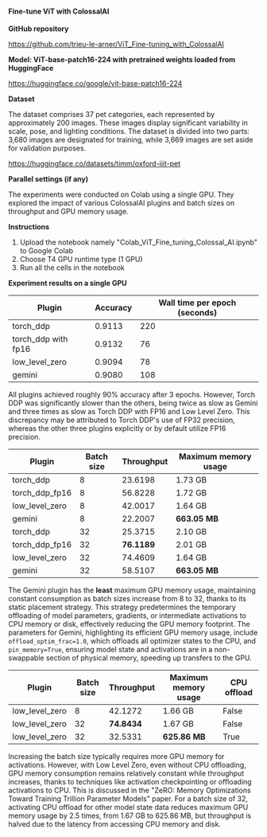 #### Fine-tune ViT with ColossalAI

**GitHub repository**

https://github.com/trieu-le-arner/ViT_Fine-tuning_with_ColossalAI

**Model: ViT-base-patch16-224 with pretrained weights loaded from HuggingFace**

https://huggingface.co/google/vit-base-patch16-224

**Dataset**

The dataset comprises 37 pet categories, each represented by approximately 200 images. These images display significant variability in scale, pose, and lighting conditions. The dataset is divided into two parts: 3,680 images are designated for training, while 3,669 images are set aside for validation purposes.

https://huggingface.co/datasets/timm/oxford-iiit-pet

**Parallel settings (if any)**

The experiments were conducted on Colab using a single GPU. They explored the impact of various ColossalAI plugins and batch sizes on throughput and GPU memory usage.

**Instructions**

1. Upload the notebook namely "Colab_ViT_Fine_tuning_Colossal_AI.ipynb" to Google Colab
2. Choose T4 GPU runtime type (1 GPU)
3. Run all the cells in the notebook

**Experiment results on a single GPU**

| Plugin              | Accuracy | Wall time per epoch (seconds) |
| ------------------- | -------- | ----------------------------- |
| torch_ddp           | 0.9113   | 220                           |
| torch_ddp with fp16 | 0.9132   | 76                            |
| low_level_zero      | 0.9094   | 78                            |
| gemini              | 0.9080   | 108                           |

All plugins achieved roughly 90% accuracy after 3 epochs. However, Torch DDP was significantly slower than the others, being twice as slow as Gemini and three times as slow as Torch DDP with FP16 and Low Level Zero. This discrepancy may be attributed to Torch DDP's use of FP32 precision, whereas the other three plugins explicitly or by default utilize FP16 precision.

| Plugin         | Batch size | Throughput  | Maximum memory usage |
| -------------- | ---------- | ----------- | -------------------- |
| torch_ddp      | 8          | 23.6198     | 1.73 GB              |
| torch_ddp_fp16 | 8          | 56.8228     | 1.72 GB              |
| low_level_zero | 8          | 42.0017     | 1.64 GB              |
| gemini         | 8          | 22.2007     | **663.05 MB**        |
| torch_ddp      | 32         | 25.3715     | 2.10 GB              |
| torch_ddp_fp16 | 32         | **76.1189** | 2.01 GB              |
| low_level_zero | 32         | 74.4609     | 1.64 GB              |
| gemini         | 32         | 58.5107     | **663.05 MB**        |

The Gemini plugin has the **least** maximum GPU memory usage, maintaining constant consumption as batch sizes increase from 8 to 32, thanks to its static placement strategy. This strategy predetermines the temporary offloading of model parameters, gradients, or intermediate activations to CPU memory or disk, effectively reducing the GPU memory footprint. The parameters for Gemini, highlighting its efficient GPU memory usage, include `offload_optim_frac=1.0`, which offloads all optimizer states to the CPU, and `pin_memory=True`, ensuring model state and activations are in a non-swappable section of physical memory, speeding up transfers to the GPU.

| Plugin         | Batch size | Throughput  | Maximum memory usage | CPU offload |
| -------------- | ---------- | ----------- | -------------------- | ----------- |
| low_level_zero | 8          | 42.1272     | 1.66 GB              | False       |
| low_level_zero | 32         | **74.8434** | 1.67 GB              | False       |
| low_level_zero | 32         | 32.5331     | **625.86 MB**        | True        |

Increasing the batch size typically requires more GPU memory for activations. However, with Low Level Zero, even without CPU offloading, GPU memory consumption remains relatively constant while throughput increases, thanks to techniques like activation checkpointing or offloading activations to CPU. This is discussed in the "ZeRO: Memory Optimizations Toward Training Trillion Parameter Models" paper. For a batch size of 32, activating CPU offload for other model state data reduces maximum GPU memory usage by 2.5 times, from 1.67 GB to 625.86 MB, but throughput is halved due to the latency from accessing CPU memory and disk.
